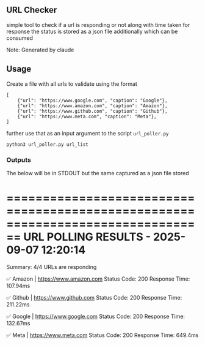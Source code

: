 ## URL Checker
simple tool to check if a url is responding or not along with time taken for response 
the status is stored as a json file additionally which can be consumed 

Note: Generated by claude 

## Usage

Create a file with all urls to validate using the format
```
[
    {"url": "https://www.google.com", "caption": "Google"},
    {"url": "https://www.amazon.com", "caption": "Amazon"},
    {"url": "https://www.github.com", "caption": "Github"},
    {"url": "https://www.meta.com", "caption": "Meta"},
]
```

further use that as an input argument to the script `url_poller.py` 

```
python3 url_poller.py url_list
```

### Outputs

The below will be in STDOUT but the same captured as a json file stored

================================================================================
URL POLLING RESULTS - 2025-09-07 12:20:14
================================================================================
Summary: 4/4 URLs are responding

✅ Amazon                         | https://www.amazon.com
   Status Code: 200
   Response Time: 107.94ms

✅ Github                         | https://www.github.com
   Status Code: 200
   Response Time: 211.22ms

✅ Google                         | https://www.google.com
   Status Code: 200
   Response Time: 132.67ms

✅ Meta                           | https://www.meta.com
   Status Code: 200
   Response Time: 649.4ms
